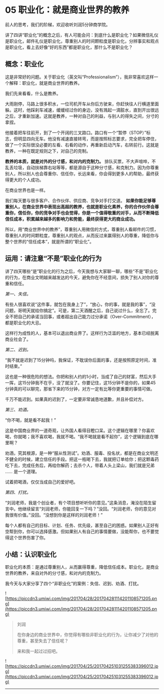 # 05 职业化：就是商业世界的教养

前人的思考，我们的阶梯，欢迎收听刘润5分钟商学院。

讲了四讲“职业化”的概念之后，有人可能会问：到底什么是职业化？如果微信礼仪是职业化，邮件礼仪是职业化，尊重别人的时间颗粒度是职业化，分辨事实和观点是职业化，看上去好像“好的东西”都是职业化，那什么不是职业化？

## 概念：职业化

这是非常好的问题。关于职业化（英文叫“Professionalism”），我非常喜欢这样一个解释：职业化，就是商业世界的教养。

我们先来看看，什么是教养。

大雨刚停，马路上很多积水，一位司机开车从你后方驶来，你赶快往人行横道里面躲。这时，他踩刹车减速，缓缓经过你的身边，没有溅起一滴脏水，直到开出很远之后，才重新加速。这就是教养，一种对自己的利益，与别人的得失之间，分寸的拿捏。

他接着把车往前开，到了一个开阔的三叉路口。路口有一个“暂停（STOP）”标志，但明显四向无车。他没有减速直接转弯，而是按照标志要求，完全把车停住，做了一个实际很没必要的左看、右看的动作，再重新启动汽车，右转前行。这就是教养，一种在既定规则之下，对自己的克制。

 **教养的本质，就是对外的分寸感，和对内的克制力。** 排队买票，不大声喧哗，不乱丢垃圾，自动扶梯靠右站等等，都是源自于这种分寸感，和克制力。因为你尊重别人，所以别人也会尊重你、信任你，长远来看，你会得到更多人的帮助，最终获得更大的个人成功。

在商业世界也是一样。

我们每天要与很多客户、合作伙伴、供应商、竞争对手打交道。 **如果你能足够尊重别人，在商业世界中表现出高超的教养，也就是职业化素养，你的合作伙伴会尊重你，信任你，你的竞争对手也会觉得，你是一个值得敬重的对手，从而不断降低信任成本，积累越来越多的影响力和势能，最终获得更大的商业成功。**

所以，用“商业世界中的教养”，尊重别人用微信的方式，尊重别人看邮件的习惯，尊重别人的时间颗粒度，尊重别人的观点，从而反过来赢得别人的尊重，降低你与整个世界的“信任成本”，就是所谓的“职业化”。

## 运用：请注意“不是”职业化的行为

讲了四天哪些“是”职业化的行为之后，今天我想与大家聊一聊，哪些“不是”职业化的行为，在商业文明越来越发达的今天，避免你在不经意间，损失了别人对你的尊重和信任。

 *第一、失信。*

有些人很喜欢说“这件事，就包在我身上了”，“放心，你的事，就是我的事”，“没问题，哥明天就给你搞定”。可是，第二天酒醒之后，自己说过什么，全忘了。完全不把自己的承诺当回事，或者超出自己能力过分承诺（Over-Commitment），都是职业化的大忌。

这样行为成性的人，基本可以退出商业界了。这样行为泛滥的地方，基本已经脱离商业社会了。

 *第二、迟到。*

“我不就是迟到了15分钟吗，我保证，不耽误你后面的事，还是按照原定时间，准时结束。”

这也是一种很危险的想法。你把和别人约的1小时，当成了自己的财富，然后大手一挥，这15分钟我不在乎，没了就没了。你要记住，这15分钟不是你的，如果45分钟真的可以聊完，那省下来的15分钟，对方一定有比等你更重要的事情可做。

千万不能迟到。如果真的迟到了，一定要非常诚恳地道歉，并且补偿对方。

 *第三、劝酒。*

“你不喝，就是看不起我！”

这是中国商业界的一道奇观，让外国人看得目瞪口呆。这个逻辑在哪里？你喜欢喝，你就喝；我不喜欢喝，我就不喝。“我不喝就是看不起你”，这个逻辑到底在哪里啊？

劝酒，究其根源，是一种“服从性测试”。劝酒、服毒、投名状，都是在商业文明还不健全的时候，建立信任的手段。把这一瓶喝下去，我就把订单给你；把这颗毒药吃下去，完成任务后，再给你解药；去杀个人，带着人头上梁山，我们就是兄弟 …… 是一个道理。

试着把喝酒，仅仅当成自己的爱好吧。

 *第四、打扰。*

“刘润老师，我是个创业者，有个项目想听听你的意见。”这条消息，淹没在陌生留言中。他继续留言“刘润老师，你能回复一下吗？”没回。“刘润老师，你的意见对我很有价值。”没回。“没想到你是这样的刘润老师！”

每个人都有自己的目标、计划、任务、优先级，甚至自己的困惑。如果别人正好有空帮到你，你可以选择感激。但如果别人有自己的事情要做，没能帮你，也不要觉得这个世界伤害了你。

## 小结：认识职业化

职业化的本质：是通过尊重别人，从而赢得尊重，降低信任成本。职业化，是商业世界的教养，来自对外的分寸感，和对内的克制力。

我今天与大家分享了四个“非职业化”的案例：失信、迟到、劝酒、打扰。

![https://piccdn3.umiwi.com/img/201704/28/201704281114201108571205.png](https://piccdn3.umiwi.com/img/201704/28/201704281114201108571205.png)

> 刘润
> 
> 在你身边的商业世界中，你觉得有哪些非职业化的行为，让你减少了对他的尊重，甚至失去了信任呢？
> 
> 来和我一起过过招吧。

![https://piccdn3.umiwi.com/img/201704/25/201704251031255383396012.jpg](https://piccdn3.umiwi.com/img/201704/25/201704251031255383396012.jpg)

---
